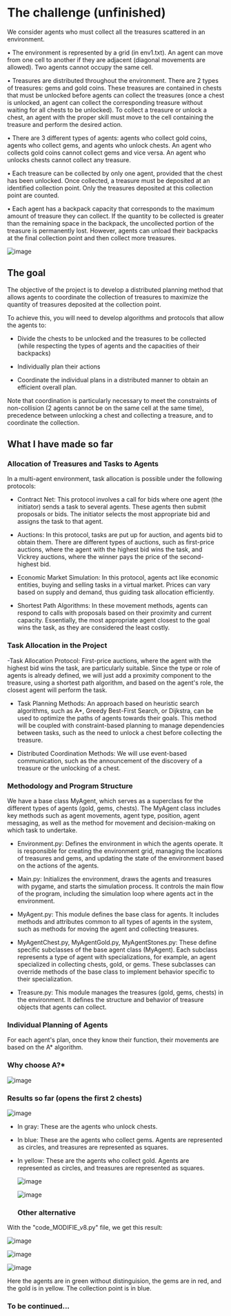 # The challenge (unfinished)

We consider agents who must collect all the treasures scattered in an environment.

•	The environment is represented by a grid (in env1.txt). An agent can move from one cell to another if they are adjacent (diagonal movements are allowed). Two agents cannot occupy the same cell.

•	Treasures are distributed throughout the environment. There are 2 types of treasures: gems and gold coins. These treasures are contained in chests that must be unlocked before agents can collect the treasures (once a chest is unlocked, an agent can collect the corresponding treasure without waiting for all chests to be unlocked). To collect a treasure or unlock a chest, an agent with the proper skill must move to the cell containing the treasure and perform the desired action.

•	There are 3 different types of agents: agents who collect gold coins, agents who collect gems, and agents who unlock chests. An agent who collects gold coins cannot collect gems and vice versa. An agent who unlocks chests cannot collect any treasure.

•	Each treasure can be collected by only one agent, provided that the chest has been unlocked. Once collected, a treasure must be deposited at an identified collection point. Only the treasures deposited at this collection point are counted.

•	Each agent has a backpack capacity that corresponds to the maximum amount of treasure they can collect. If the quantity to be collected is greater than the remaining space in the backpack, the uncollected portion of the treasure is permanently lost. However, agents can unload their backpacks at the final collection point and then collect more treasures.

![image](https://github.com/user-attachments/assets/760179a9-61eb-49fc-baf4-27bfa0560e76)

## The goal

The objective of the project is to develop a distributed planning method that allows agents to coordinate the collection of treasures to maximize the quantity of treasures deposited at the collection point.

To achieve this, you will need to develop algorithms and protocols that allow the agents to:

- Divide the chests to be unlocked and the treasures to be collected (while respecting the types of agents and the capacities of their backpacks)
  
- Individually plan their actions
  
- Coordinate the individual plans in a distributed manner to obtain an efficient overall plan.
 
Note that coordination is particularly necessary to meet the constraints of non-collision (2 agents cannot be on the same cell at the same time), precedence between unlocking a chest and collecting a treasure, and to coordinate the collection.

## What I have made so far

### Allocation of Treasures and Tasks to Agents
In a multi-agent environment, task allocation is possible under the following protocols:

- Contract Net: This protocol involves a call for bids where one agent (the initiator) sends a task to several agents. These agents then submit proposals or bids. The initiator selects the most appropriate bid and assigns the task to that agent.

- Auctions: In this protocol, tasks are put up for auction, and agents bid to obtain them. There are different types of auctions, such as first-price auctions, where the agent with the highest bid wins the task, and Vickrey auctions, where the winner pays the price of the second-highest bid.

- Economic Market Simulation: In this protocol, agents act like economic entities, buying and selling tasks in a virtual market. Prices can vary based on supply and demand, thus guiding task allocation efficiently.

- Shortest Path Algorithms: In these movement methods, agents can respond to calls with proposals based on their proximity and current capacity. Essentially, the most appropriate agent closest to the goal wins the task, as they are considered the least costly.

### Task Allocation in the Project

-Task Allocation Protocol: First-price auctions, where the agent with the highest bid wins the task, are particularly suitable. Since the type or role of agents is already defined, we will just add a proximity component to the treasure, using a shortest path algorithm, and based on the agent's role, the closest agent will perform the task.

- Task Planning Methods: An approach based on heuristic search algorithms, such as A*, Greedy Best-First Search, or Dijkstra, can be used to optimize the paths of agents towards their goals. This method will be coupled with constraint-based planning to manage dependencies between tasks, such as the need to unlock a chest before collecting the treasure.

- Distributed Coordination Methods: We will use event-based communication, such as the announcement of the discovery of a treasure or the unlocking of a chest.

### Methodology and Program Structure

We have a base class MyAgent, which serves as a superclass for the different types of agents (gold, gems, chests). The MyAgent class includes key methods such as agent movements, agent type, position, agent messaging, as well as the method for movement and decision-making on which task to undertake.

- Environment.py: Defines the environment in which the agents operate. It is responsible for creating the environment grid, managing the locations of treasures and gems, and updating the state of the environment based on the actions of the agents.

- Main.py: Initializes the environment, draws the agents and treasures with pygame, and starts the simulation process. It controls the main flow of the program, including the simulation loop where agents act in the environment.

- MyAgent.py: This module defines the base class for agents. It includes methods and attributes common to all types of agents in the system, such as methods for moving the agent and collecting treasures.

- MyAgentChest.py, MyAgentGold.py, MyAgentStones.py: These define specific subclasses of the base agent class (MyAgent). Each subclass represents a type of agent with specializations, for example, an agent specialized in collecting chests, gold, or gems. These subclasses can override methods of the base class to implement behavior specific to their specialization.

- Treasure.py: This module manages the treasures (gold, gems, chests) in the environment. It defines the structure and behavior of treasure objects that agents can collect.

### Individual Planning of Agents
For each agent's plan, once they know their function, their movements are based on the A* algorithm.

### Why choose A?*
![image](https://github.com/user-attachments/assets/71b199b9-6936-4a3c-ad47-619d5024aa46)

### Results so far (opens the first 2 chests)
![image](https://github.com/user-attachments/assets/c59cd65d-18b2-400d-9328-2243075c9319)

- In gray: These are the agents who unlock chests.

- In blue: These are the agents who collect gems. Agents are represented as circles, and treasures are represented as squares.
  
- In yellow: These are the agents who collect gold. Agents are represented as circles, and treasures are represented as squares.

  ![image](https://github.com/user-attachments/assets/d6cca1cc-a397-4a27-a2b7-d79e32c252c0)
  
  ![image](https://github.com/user-attachments/assets/42d69ba7-4ce2-4a65-bb94-38ad425557eb)

  ### Other alternative 
With the "code_MODIFIE_v8.py" file, we get this result: 

![image](https://github.com/user-attachments/assets/cb602a7e-3757-4544-bbef-fab655e6d26f)

![image](https://github.com/user-attachments/assets/c79f9b94-9cb8-4ca1-8e1f-884c4225b0d4)

![image](https://github.com/user-attachments/assets/6bade8eb-a52a-4349-a1fd-131972cc9e57)

Here the agents are in green without distinguision, the gems are in red, and the gold is in yellow. The collection point is in blue.

### To be continued...



